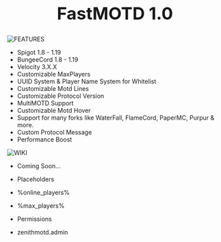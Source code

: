 <div align="center">
<h1 style="font-size:40px"> FastMOTD 1.0 </h1>
</div>


![FEATURES](https://user-images.githubusercontent.com/104334245/220837039-9c7be52d-9b56-420e-88b7-cbbc998204a5.png)


* Spigot 1.8 - 1.19
* BungeeCord 1.8 - 1.19
* Velocity 3.X.X
* Customizable MaxPlayers
* UUID System & Player Name System for Whitelist
* Customizable Motd Lines
* Customizable Protocol Version
* MultiMOTD Support
* Customizable Motd Hover
* Support for many forks like WaterFall, FlameCord, PaperMC, Purpur & more.
* Custom Protocol Message
* Performance Boost

![WIKI](https://user-images.githubusercontent.com/104334245/220792831-203226df-aca8-4040-933b-bda6df6d2036.png)

* Coming Soon...



* Placeholders

* %online_players%
* %max_players%


* Permissions

* zenithmotd.admin